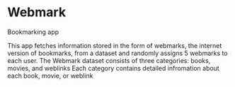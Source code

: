 # Webmark
Bookmarking app

This app fetches information stored in the form of webmarks, the internet version of bookmarks, from a dataset and randomly assigns 5 webmarks to each user.
The Webmark dataset consists of three categories: books, movies, and weblinks
Each category contains detailed infromation about each book, movie, or weblink


